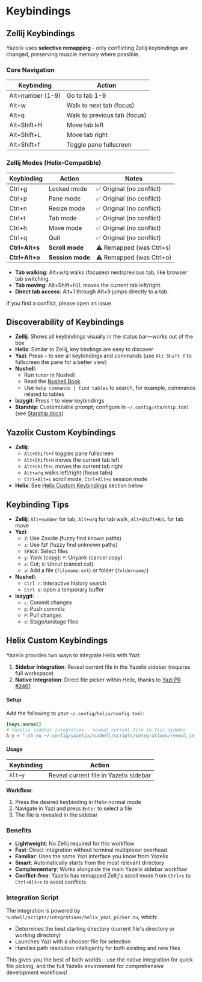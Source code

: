 # Keybindings

## Zellij Keybindings

Yazelix uses **selective remapping** - only conflicting Zellij keybindings are changed, preserving muscle memory where possible.

### Core Navigation
| Keybinding                | Action                        |
|--------------------------|-------------------------------|
| Alt+number (1-9)         | Go to tab 1-9                 |
| Alt+w                    | Walk to next tab (focus)      |
| Alt+q                    | Walk to previous tab (focus)  |
| Alt+Shift+H              | Move tab left                 |
| Alt+Shift+L              | Move tab right                |
| Alt+Shift+f              | Toggle pane fullscreen        |

### Zellij Modes (Helix-Compatible)
| Keybinding                | Action                        | Notes |
|--------------------------|-------------------------------|-------|
| Ctrl+g                   | Locked mode                   | ✅ Original (no conflict) |
| Ctrl+p                   | Pane mode                     | ✅ Original (no conflict) |
| Ctrl+n                   | Resize mode                   | ✅ Original (no conflict) |
| Ctrl+t                   | Tab mode                      | ✅ Original (no conflict) |
| Ctrl+h                   | Move mode                     | ✅ Original (no conflict) |
| Ctrl+q                   | Quit                          | ✅ Original (no conflict) |
| **Ctrl+Alt+s**           | **Scroll mode**               | ⚠️ Remapped (was Ctrl+s) |
| **Ctrl+Alt+o**           | **Session mode**              | ⚠️ Remapped (was Ctrl+o) |

- **Tab walking**: Alt+w/q walks (focuses) next/previous tab, like browser tab switching.
- **Tab moving**: Alt+Shift+H/L moves the current tab left/right.
- **Direct tab access**: Alt+1 through Alt+9 jumps directly to a tab.

If you find a conflict, please open an issue

## Discoverability of Keybindings
- **Zellij**: Shows all keybindings visually in the status bar—works out of the box
- **Helix**: Similar to Zellij, key bindings are easy to discover
- **Yazi**: Press `~` to see all keybindings and commands (use `Alt Shift f` to fullscreen the pane for a better view)
- **Nushell**:
  - Run `tutor` in Nushell
  - Read the [Nushell Book](https://www.nushell.sh/book/)
  - Use `help commands | find tables` to search, for example, commands related to tables
- **lazygit**: Press `?` to view keybindings
- **Starship**: Customizable prompt; configure in `~/.config/starship.toml` (see [Starship docs](https://starship.rs/config/))

## Yazelix Custom Keybindings
- **Zellij**:
  - `Alt+Shift+f` toggles pane fullscreen
  - `Alt+Shift+H` moves the current tab left
  - `Alt+Shift+L` moves the current tab right
  - `Alt+w/q` walks left/right (focus tabs)
  - `Ctrl+Alt+s` scroll mode, `Ctrl+Alt+o` session mode
- **Helix**: See [Helix Custom Keybindings](#helix-custom-keybindings) section below

## Keybinding Tips
- **Zellij**: `Alt+number` for tab, `Alt+w/q` for tab walk, `Alt+Shift+H/L` for tab move
- **Yazi**: 
  - `Z`: Use Zoxide (fuzzy find known paths)
  - `z`: Use fzf (fuzzy find unknown paths)
  - `SPACE`: Select files
  - `y`: Yank (copy); `Y`: Unyank (cancel copy)
  - `x`: Cut; `X`: Uncut (cancel cut)
  - `a`: Add a file (`filename.ext`) or folder (`foldername/`)
- **Nushell**:
  - `Ctrl r`: interactive history search
  - `Ctrl o`: open a temporary buffer
- **lazygit**:
  - `c`: Commit changes
  - `p`: Push commits
  - `P`: Pull changes
  - `s`: Stage/unstage files

## Helix Custom Keybindings

Yazelix provides two ways to integrate Helix with Yazi:

1. **Sidebar Integration**: Reveal current file in the Yazelix sidebar (requires full workspace)
2. **Native Integration**: Direct file picker within Helix, thanks to [Yazi PR #2461](https://github.com/sxyazi/yazi/pull/2461)

#### Setup

Add the following to your `~/.config/helix/config.toml`:

```toml
[keys.normal]
# Yazelix sidebar integration - reveal current file in Yazi sidebar
A-y = ":sh nu ~/.config/yazelix/nushell/scripts/integrations/reveal_in_yazi.nu \"%{buffer_name}\""


```

#### Usage

| Keybinding | Action |
|------------|--------|
| `Alt+y` | Reveal current file in Yazelix sidebar |

**Workflow**:
1. Press the desired keybinding in Helix normal mode
2. Navigate in Yazi and press `Enter` to select a file
3. The file is revealed in the sidebar

### Benefits

- **Lightweight**: No Zellij required for this workflow
- **Fast**: Direct integration without terminal multiplexer overhead  
- **Familiar**: Uses the same Yazi interface you know from Yazelix
- **Smart**: Automatically starts from the most relevant directory
- **Complementary**: Works alongside the main Yazelix sidebar workflow
- **Conflict-free**: Yazelix has remapped Zellij's scroll mode from `Ctrl+s` to `Ctrl+Alt+s` to avoid conflicts

### Integration Script

The integration is powered by `nushell/scripts/integrations/helix_yazi_picker.nu`, which:
- Determines the best starting directory (current file's directory or working directory)
- Launches Yazi with a chooser file for selection
- Handles path resolution intelligently for both existing and new files

This gives you the best of both worlds - use the native integration for quick file picking, and the full Yazelix environment for comprehensive development workflows!
